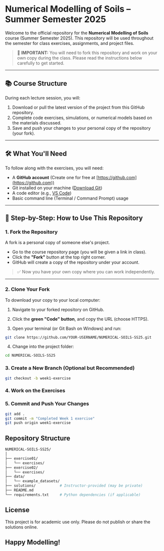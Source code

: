 # Numerical Modelling of Soils – Summer Semester 2025

Welcome to the official repository for the **Numerical Modelling of Soils** course (Summer Semester 2025). This repository will be used throughout the semester for class exercises, assignments, and project files.

> 📌 **IMPORTANT:** You will need to fork this repository and work on your own copy during the class. Please read the instructions below carefully to get started.

---

## 📚 Course Structure

During each lecture session, you will:

1. Download or pull the latest version of the project from this GitHub repository.
2. Complete code exercises, simulations, or numerical models based on the materials discussed.
3. Save and push your changes to your personal copy of the repository (your fork).

---

## 🛠️ What You'll Need

To follow along with the exercises, you will need:

- A **GitHub account** (Create one for free at [https://github.com](https://github.com))
- Git installed on your machine ([Download Git](https://git-scm.com/downloads))
- A code editor (e.g., [VS Code](https://code.visualstudio.com/))
- Basic command line (Terminal / Command Prompt) usage

---

## 🔁 Step-by-Step: How to Use This Repository

### 1. **Fork the Repository**

A fork is a personal copy of someone else's project.

- Go to the course repository page (you will be given a link in class).
- Click the **"Fork"** button at the top right corner.
- GitHub will create a copy of the repository under your account.

> ✅ Now you have your own copy where you can work independently.

---

### 2. **Clone Your Fork**

To download your copy to your local computer:

1. Navigate to your forked repository on GitHub.

2. Click the **green "Code" button**, and copy the URL (choose HTTPS).

3. Open your terminal (or Git Bash on Windows) and run:

```bash
git clone https://github.com/YOUR-USERNAME/NUMERICAL-SOILS-SS25.git
```

4. Change into the project folder:
```bash
cd NUMERICAL-SOILS-SS25
```

### 3. Create a New Branch (Optional but Recommended)
```bash
git checkout -b week1-exercise
```

### 4. Work on the Exercises

### 5. Commit and Push Your Changes
```bash
git add .
git commit -m "Completed Week 1 exercise"
git push origin week1-exercise
```

## Repository Structure
```bash
NUMERICAL-SOILS-SS25/
│
├── exercise01/
│   └── exercises/
├── exercise02/
│   └── exercises/
├── data/
│   └── example_datasets/
├── solutions/           # Instructor-provided (may be private)
├── README.md
└── requirements.txt     # Python dependencies (if applicable)
```

## License
This project is for academic use only. Please do not publish or share the solutions online.

## Happy Modelling!




